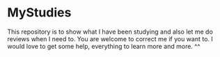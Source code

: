 # MyStudies
This repository is to show what I have been studying and also let me do reviews when I need to. You are welcome to correct me if you want to. I would love to get some help, everything to learn more and more. ^^
